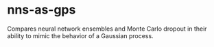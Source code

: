 # nns-as-gps
Compares neural network ensembles and Monte Carlo dropout in their ability to mimic the behavior of a Gaussian process.
